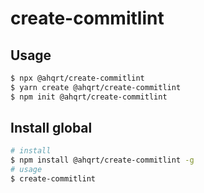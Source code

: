 # create-commitlint

## Usage

```sh
$ npx @ahqrt/create-commitlint
$ yarn create @ahqrt/create-commitlint
$ npm init @ahqrt/create-commitlint
```

## Install global

```sh
# install
$ npm install @ahqrt/create-commitlint -g
# usage
$ create-commitlint
```
